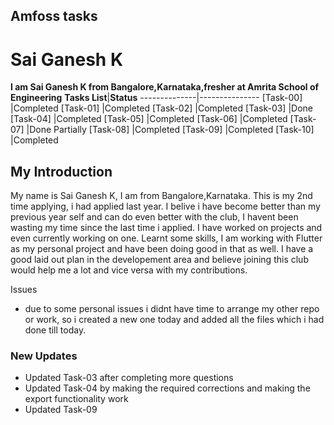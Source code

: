 ## Amfoss tasks
# Sai Ganesh K
**I am Sai Ganesh K from Bangalore,Karnataka,fresher at Amrita School of Engineering**
**Tasks List**|**Status**
--------------|---------------
[Task-00] |Completed
[Task-01] |Completed
[Task-02] |Completed
[Task-03] |Done
[Task-04] |Completed
[Task-05] |Completed
[Task-06] |Completed
[Task-07] |Done Partially
[Task-08] |Completed
[Task-09] |Completed
[Task-10] |Completed

## My Introduction
My name is Sai Ganesh K, I am from Bangalore,Karnataka.
This is my 2nd time applying, i had applied last year. 
I belive i have become better than my previous year self and can do even better with the club, I havent been wasting my time since the last time i applied. I have worked on projects and even currently working on one. Learnt some skills, I am working with Flutter as my personal project and have been doing good in that as well. I have a good laid out plan in the developement area and believe joining this club would help me a lot and vice versa with my contributions.


Issues
- due to some personal issues i didnt have time to arrange my other repo or work, so i created a new one today and added all the files which i had done till today.

### New Updates
- Updated Task-03 after completing more questions
- Updated Task-04 by making the required corrections and making the export functionality work
- Updated Task-09

